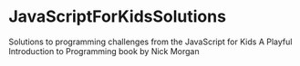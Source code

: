 # JavaScriptForKidsSolutions
Solutions to programming challenges from the  JavaScript for Kids A Playful Introduction to Programming book by Nick Morgan
